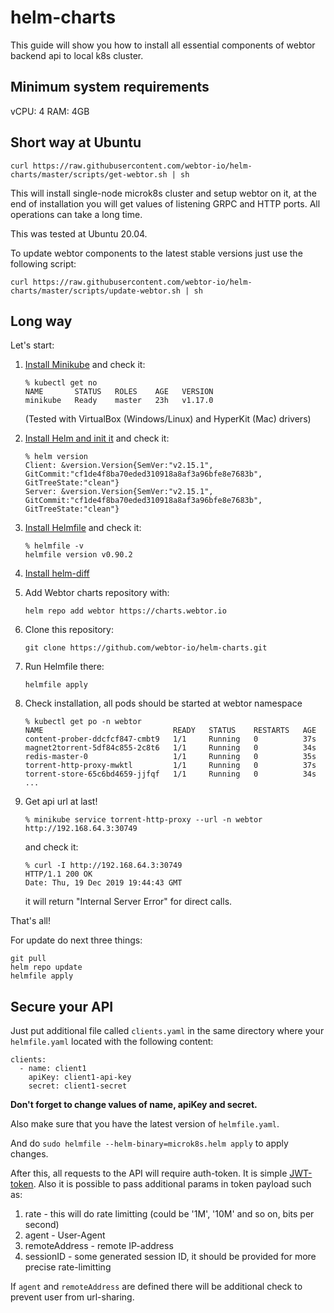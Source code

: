 # helm-charts

This guide will show you how to install all essential components of webtor backend api to local k8s cluster.

## Minimum system requirements
vCPU: 4
RAM: 4GB

## Short way at Ubuntu

```
curl https://raw.githubusercontent.com/webtor-io/helm-charts/master/scripts/get-webtor.sh | sh
```

This will install single-node microk8s cluster and setup webtor on it, at the end of installation you will
get values of listening GRPC and HTTP ports. All operations can take a long time.

This was tested at Ubuntu 20.04.

To update webtor components to the latest stable versions just use the following script:
```
curl https://raw.githubusercontent.com/webtor-io/helm-charts/master/scripts/update-webtor.sh | sh
```

## Long way

Let's start:

1. [Install Minikube](https://kubernetes.io/docs/tasks/tools/install-minikube/) and check it:

   ```
   % kubectl get no
   NAME       STATUS   ROLES    AGE   VERSION
   minikube   Ready    master   23h   v1.17.0
   ```
   
   (Tested with VirtualBox (Windows/Linux) and HyperKit (Mac) drivers)
   
2. [Install Helm and init it](https://helm.sh/docs/intro/install/) and check it:

   ```
   % helm version
   Client: &version.Version{SemVer:"v2.15.1", GitCommit:"cf1de4f8ba70eded310918a8af3a96bfe8e7683b", GitTreeState:"clean"}
   Server: &version.Version{SemVer:"v2.15.1", GitCommit:"cf1de4f8ba70eded310918a8af3a96bfe8e7683b", GitTreeState:"clean"}
   ```

3. [Install Helmfile](https://github.com/roboll/helmfile#installation) and check it:

   ```
   % helmfile -v
   helmfile version v0.90.2
   ```

4. [Install helm-diff](https://github.com/databus23/helm-diff#install)

5. Add Webtor charts repository with:

   ```
   helm repo add webtor https://charts.webtor.io

   ```

6. Clone this repository:

    ```
    git clone https://github.com/webtor-io/helm-charts.git
    ```

7. Run Helmfile there:

    ```
    helmfile apply

    ```

7. Check installation, all pods should be started at webtor namespace

   ```
   % kubectl get po -n webtor
   NAME                             READY   STATUS    RESTARTS   AGE
   content-prober-ddcfcf847-cmbt9   1/1     Running   0          37s
   magnet2torrent-5df84c855-2c8t6   1/1     Running   0          34s
   redis-master-0                   1/1     Running   0          35s
   torrent-http-proxy-mwktl         1/1     Running   0          37s
   torrent-store-65c6bd4659-jjfqf   1/1     Running   0          34s
   ...
   ```

8. Get api url at last!

   ```
   % minikube service torrent-http-proxy --url -n webtor
   http://192.168.64.3:30749
   ```
   
   and check it:
   
   ```
   % curl -I http://192.168.64.3:30749
   HTTP/1.1 200 OK
   Date: Thu, 19 Dec 2019 19:44:43 GMT
   ```
   
   it will return "Internal Server Error" for direct calls.

That's all!

For update do next three things:

 ```
 git pull
 helm repo update
 helmfile apply
 ```
## Secure your API

Just put additional file called `clients.yaml` in the same directory where your `helmfile.yaml` located with the following content:

```
clients:
  - name: client1
    apiKey: client1-api-key
    secret: client1-secret
```

**Don't forget to change values of name, apiKey and secret.**

Also make sure that you have the latest version of `helmfile.yaml`.

And do `sudo helmfile --helm-binary=microk8s.helm apply` to apply changes.

After this, all requests to the API will require auth-token. It is simple [JWT-token](https://jwt.io/).
Also it is possible to pass additional params in token payload such as:
1. rate - this will do rate limitting (could be '1M', '10M' and so on, bits per second)
2. agent - User-Agent
3. remoteAddress - remote IP-address
4. sessionID - some generated session ID, it should be provided for more precise rate-limitting

If `agent` and `remoteAddress` are defined there will be additional check to prevent user from url-sharing.
